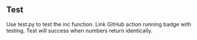 ## Test
Use test.py to test the inc function. 
Link GitHub action running badge with testing. 
Test will success when numbers return identically.
